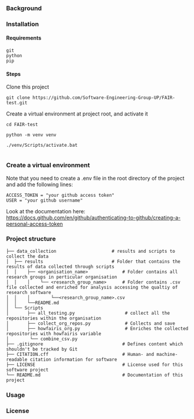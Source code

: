 ### Background 
    

    
    
    
    
### Installation 
    
    
    
#### Requirements 
    
    git 
    python 
    pip 
    
#### Steps 
Clone this project  
```
git clone https://github.com/Software-Engineering-Group-UP/FAIR-test.git
```
Create a virtual environment at project root, and activate it 
    
```
cd FAIR-test
    
python -m venv venv
    
./venv/Scripts/activate.bat
    
```
    
    
### Create a virtual environment 

Note that you need to create a .env file in the root directory of the project and add the following lines:
```
ACCESS_TOKEN = "your github access token" 
USER = "your github username" 
```
Look at the documentation here:  https://docs.github.com/en/github/authenticating-to-github/creating-a-personal-access-token
    
### Project structure 
    
    
    
    
    ├── data_collection                     # results and scripts to collect the data  
    │  ├── results                          # Folder that contains the results of data collected through scripts
    │  │    ├── <organisation_name>	            # Folder contains all research groups in perticular organisation 
    │  │    │    └── <research_group_name>      # Folder contains .csv file collected and enriched for analysis accessing the qualtiy of research software 
    │  │    │        └──<research_group_name>.csv
    │  │    └──README.md 
    │  └── Scripts 
    │       ├── all_testing.py                   # collect all the repositories within the organisation
    │       ├── collect_org_repos.py             # Collects and save
    │       ├── howfairis_org.py                 # Enriches the collected repositories with howfairis variable
    │        └── combine_csv.py  
    ├── .gitignore				                # Defines content which shouldn't be tracked by Git
    ├── CITATION.cff			                # Human- and machine-readable citation information for software
    ├── LICENSE				                    # License used for this software project
    └── README.md				                # Documentation of this project
    
    
     
### Usage 
    
    
### License 